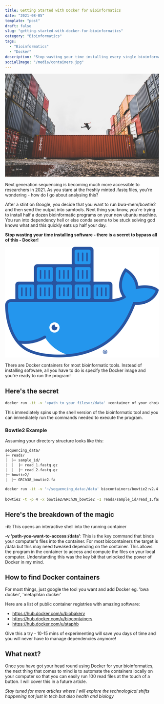 ```yaml
---
title: Getting Started with Docker for Bioinformatics
date: "2021-08-05"
template: "post"
draft: false
slug: "getting-started-with-docker-for-bioinformatics"
category: "Bioinformatics"
tags:
  - "Bioinformatics"
  - "Docker"
description: "Stop wasting your time installing every single bioinformatic tool. Just call the container in from the cloud and go."
socialImage: "/media/containers.jpg"
---
```


![Docker for Bioinformatics](/media/containers.jpg)

Next generation sequencing is becoming much more accessible to researchers in 2021. As you stare at the freshly minted .fastq files, you're wondering - how do I go about analysing this?

After a stint on Google, you decide that you want to run bwa-mem/bowtie2 and then send the output into samtools. Next thing you know, you're trying to install half a dozen bioinformatic programs on your new ubuntu machine. You run into dependency hell or else conda seems to be stuck solving god knows what and this quickly eats up half your day.

**Stop wasting your time installing software - there is a secret to bypass all of this - Docker!**

![Docker logo](/media/docker2.png)


There are Docker containers for most bioinformatic tools. Instead of installing software, all you have to do is specify the Docker image and you're ready to run the program!

## Here's the secret

```sh
docker run -it -v '<path to your files>:/data' <container of your choice>
```

This immediately spins up the shell version of the bioinformatic tool and you can immediately run the commands needed to execute the program.

### Bowtie2 Example

Assuming your directory structure looks like this:

```
sequencing_data/
├─ reads/
│  ├─ sample_id/
│  │  ├─ read_1.fastq.gz
│  │  ├─ read_2.fastq.gz
├─ bowtie2/
│  ├─ GRCh38_bowtie2.fa
```

```sh
docker run -it -v '~/sequencing_data:/data' biocontainers/bowtie2:v2.4.1_cv1

bowtie2 -t -p 4 -x bowtie2/GRCh38_bowtie2 -1 reads/sample_id/read_1.fastq.gz -2 reads/sample_id/read_2.fastq.gz -S output.sam
```

## Here's the breakdown of the magic

**-it**: This opens an interactive shell into the running container

**-v 'path-you-want-to-access:/data'**: This is the key command that binds your computer's files into the container. For most biocontainers the target is /data but this may need tweaked depending on the container. This allows the program in the container to access and compute the files on your local computer. Understanding this was the key bit that unlocked the power of Docker in my mind.

## How to find Docker containers

For most things, just google the tool you want and add Docker eg. 'bwa docker', 'metaphlan docker'

Here are a list of public container registries with amazing software:

- https://hub.docker.com/u/biobakery
- https://hub.docker.com/u/biocontainers
- https://hub.docker.com/u/staphb

Give this a try - 10-15 mins of experimenting will save you days of time and you will never have to manage dependencies anymore!

## What next?

Once you have got your head round using Docker for your bioinformatics, the next thing that comes to mind is to automate the containers locally on your computer so that you can easily run 100 read files at the touch of a button. I will cover this in a future article.


_Stay tuned for more articles where I will explore the technological shifts happening not just in tech but also health and biology_
